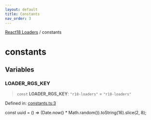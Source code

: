 ```yaml
---
layout: default
title: Constants
nav_order: 3
---
```

[React18 Loaders](index.md) / constants

# constants

## Variables

### LOADER_RGS_KEY

> `const` **LOADER_RGS_KEY**: `"r18-loaders"` = `"r18-loaders"`

Defined in: [constants.ts:3](https://github.com/react18-tools/turborepo-template/blob/7e25a06c2e585bd4aae84dc3767c674dbbee497c/lib/src/constants.ts#L3)

const uuid = () =\> (Date.now() \* Math.random()).toString(16).slice(2, 8);
